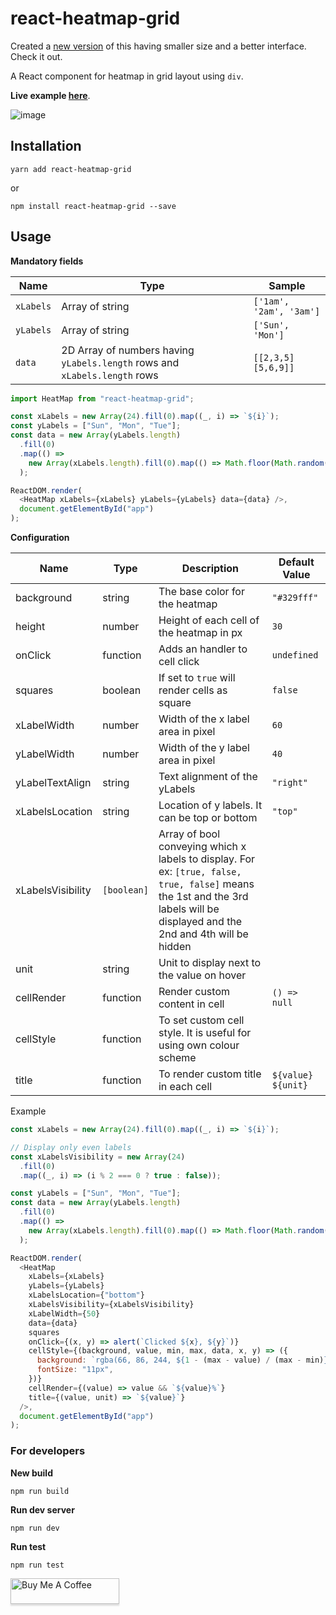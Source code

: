 # react-heatmap-grid

Created a [new version](https://github.com/arunghosh/react-grid-heatmap) of this having smaller size and a better interface. Check it out.

A React component for heatmap in grid layout using `div`.

**Live example [here](https://codesandbox.io/s/r4rvwkl3yn)**.

![image](https://github.com/arunghosh/react-heatmap-grid/blob/master/docs/heatmap.png?raw=true)

## Installation

```
yarn add react-heatmap-grid
```

or

```
npm install react-heatmap-grid --save
```

## Usage

**Mandatory fields**

| Name      | Type                                                                       | Sample                  |
| --------- | -------------------------------------------------------------------------- | ----------------------- |
| `xLabels` | Array of string                                                            | `['1am', '2am', '3am']` |
| `yLabels` | Array of string                                                            | `['Sun', 'Mon']`        |
| `data`    | 2D Array of numbers having `yLabels.length` rows and `xLabels.length` rows | `[[2,3,5][5,6,9]]`      |

```javascript
import HeatMap from "react-heatmap-grid";

const xLabels = new Array(24).fill(0).map((_, i) => `${i}`);
const yLabels = ["Sun", "Mon", "Tue"];
const data = new Array(yLabels.length)
  .fill(0)
  .map(() =>
    new Array(xLabels.length).fill(0).map(() => Math.floor(Math.random() * 100))
  );

ReactDOM.render(
  <HeatMap xLabels={xLabels} yLabels={yLabels} data={data} />,
  document.getElementById("app")
);
```

**Configuration**

| Name              | Type        | Description                                                                                                                                                                   | Default Value      |
| ----------------- | ----------- | ----------------------------------------------------------------------------------------------------------------------------------------------------------------------------- | ------------------ |
| background        | string      | The base color for the heatmap                                                                                                                                                | `"#329fff"`        |
| height            | number      | Height of each cell of the heatmap in px                                                                                                                                      | `30`               |
| onClick           | function    | Adds an handler to cell click                                                                                                                                                 | `undefined`        |
| squares           | boolean     | If set to `true` will render cells as square                                                                                                                                  | `false`            |
| xLabelWidth       | number      | Width of the x label area in pixel                                                                                                                                            | `60`               |
| yLabelWidth       | number      | Width of the y label area in pixel                                                                                                                                            | `40`               |
| yLabelTextAlign   | string      | Text alignment of the yLabels                                                                                                                                                 | `"right"`          |
| xLabelsLocation   | string      | Location of y labels. It can be top or bottom                                                                                                                                 | `"top"`            |
| xLabelsVisibility | `[boolean]` | Array of bool conveying which x labels to display. For ex: `[true, false, true, false]` means the 1st and the 3rd labels will be displayed and the 2nd and 4th will be hidden |                    |
| unit              | string      | Unit to display next to the value on hover                                                                                                                                    |                    |
| cellRender        | function    | Render custom content in cell                                                                                                                                                 | `() => null`       |
| cellStyle         | function    | To set custom cell style. It is useful for using own colour scheme                                                                                                            |                    |
| title             | function    | To render custom title in each cell                                                                                                                                           | `${value} ${unit}` |

Example

```javascript
const xLabels = new Array(24).fill(0).map((_, i) => `${i}`);

// Display only even labels
const xLabelsVisibility = new Array(24)
  .fill(0)
  .map((_, i) => (i % 2 === 0 ? true : false));

const yLabels = ["Sun", "Mon", "Tue"];
const data = new Array(yLabels.length)
  .fill(0)
  .map(() =>
    new Array(xLabels.length).fill(0).map(() => Math.floor(Math.random() * 100))
  );

ReactDOM.render(
  <HeatMap
    xLabels={xLabels}
    yLabels={yLabels}
    xLabelsLocation={"bottom"}
    xLabelsVisibility={xLabelsVisibility}
    xLabelWidth={50}
    data={data}
    squares
    onClick={(x, y) => alert(`Clicked ${x}, ${y}`)}
    cellStyle={(background, value, min, max, data, x, y) => ({
      background: `rgba(66, 86, 244, ${1 - (max - value) / (max - min)})`,
      fontSize: "11px",
    })}
    cellRender={(value) => value && `${value}%`}
    title={(value, unit) => `${value}`}
  />,
  document.getElementById("app")
);
```

### For developers

**New build**

```
npm run build
```

**Run dev server**

```
npm run dev
```

**Run test**

```
npm run test
```

<a href="https://www.buymeacoffee.com/arunghosh" target="_blank"><img src="https://www.buymeacoffee.com/assets/img/custom_images/orange_img.png" alt="Buy Me A Coffee" style="height: 41px !important;width: 174px !important;box-shadow: 0px 3px 2px 0px rgba(190, 190, 190, 0.5) !important;-webkit-box-shadow: 0px 3px 2px 0px rgba(190, 190, 190, 0.5) !important;" ></a>
